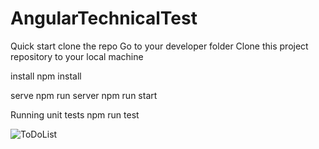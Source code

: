 # AngularTechnicalTest
Quick start
clone the repo
Go to your developer folder Clone this project repository to your local machine

install
npm install

serve
npm run server
npm run start

Running unit tests
npm run test

![ToDoList](https://user-images.githubusercontent.com/108922755/211739533-506cd76e-5444-4923-8875-d0db11dee149.PNG)
